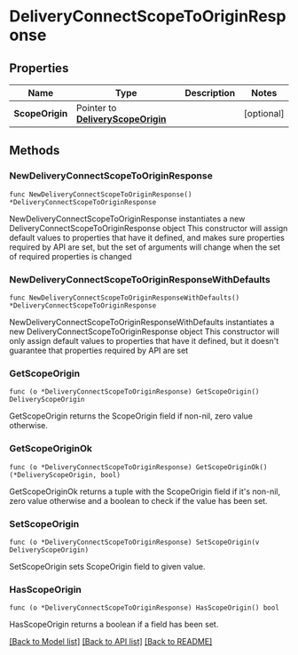 # DeliveryConnectScopeToOriginResponse

## Properties

Name | Type | Description | Notes
------------ | ------------- | ------------- | -------------
**ScopeOrigin** | Pointer to [**DeliveryScopeOrigin**](deliveryScopeOrigin.md) |  | [optional] 

## Methods

### NewDeliveryConnectScopeToOriginResponse

`func NewDeliveryConnectScopeToOriginResponse() *DeliveryConnectScopeToOriginResponse`

NewDeliveryConnectScopeToOriginResponse instantiates a new DeliveryConnectScopeToOriginResponse object
This constructor will assign default values to properties that have it defined,
and makes sure properties required by API are set, but the set of arguments
will change when the set of required properties is changed

### NewDeliveryConnectScopeToOriginResponseWithDefaults

`func NewDeliveryConnectScopeToOriginResponseWithDefaults() *DeliveryConnectScopeToOriginResponse`

NewDeliveryConnectScopeToOriginResponseWithDefaults instantiates a new DeliveryConnectScopeToOriginResponse object
This constructor will only assign default values to properties that have it defined,
but it doesn't guarantee that properties required by API are set

### GetScopeOrigin

`func (o *DeliveryConnectScopeToOriginResponse) GetScopeOrigin() DeliveryScopeOrigin`

GetScopeOrigin returns the ScopeOrigin field if non-nil, zero value otherwise.

### GetScopeOriginOk

`func (o *DeliveryConnectScopeToOriginResponse) GetScopeOriginOk() (*DeliveryScopeOrigin, bool)`

GetScopeOriginOk returns a tuple with the ScopeOrigin field if it's non-nil, zero value otherwise
and a boolean to check if the value has been set.

### SetScopeOrigin

`func (o *DeliveryConnectScopeToOriginResponse) SetScopeOrigin(v DeliveryScopeOrigin)`

SetScopeOrigin sets ScopeOrigin field to given value.

### HasScopeOrigin

`func (o *DeliveryConnectScopeToOriginResponse) HasScopeOrigin() bool`

HasScopeOrigin returns a boolean if a field has been set.


[[Back to Model list]](../README.md#documentation-for-models) [[Back to API list]](../README.md#documentation-for-api-endpoints) [[Back to README]](../README.md)


